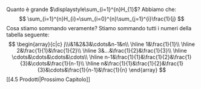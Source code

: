 Quanto è grande $\displaystyle\sum_{i=1}^{n}H_{1}$?
Abbiamo che:
$$
\sum_{i=1}^{n}H_{i}=\sum_{i=0}^{n}\sum_{j=1}^{i}\frac{1}{j}
$$
Cosa stiamo sommando veramente?
Stiamo sommando tutti i numeri della tabella seguente:
$$
\begin{array}{c|c}
j\\i&1&2&3&\cdots&n-1&n\\
\hline
1&\frac{1}{1}\\
\hline
2&\frac{1}{1}&\frac{1}{2}\\
\hline
3&...&\frac{1}{2}&\frac{1}{3}\\
\hline
\cdots&\cdots&\cdots&\cdots\\
\hline
n-1&\frac{1}{1}&\frac{1}{2}&\frac{1}{3}&\cdots&\frac{1}{n-1}\\
\hline
n&\frac{1}{1}&\frac{1}{2}&\frac{1}{3}&\cdots&\frac{1}{n-1}&\frac{1}{n}
\end{array}
$$
[[4.5 Prodotti|Prossimo Capitolo]] 